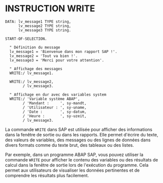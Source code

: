 # INSTRUCTION WRITE

```abap
DATA: lv_message1 TYPE string,
      lv_message2 TYPE string,
      lv_message3 TYPE string.

START-OF-SELECTION.

  " Définition du message
  lv_message1 = 'Bienvenue dans mon rapport SAP !'.
  lv_message2 = 'Tout va bien !'.
  lv_message3 = 'Merci pour votre attention'.

  " Affichage des messages
  WRITE:/ lv_message1.

  WRITE:/ lv_message2,
        / lv_message3.

  " Affichage en dur avec des variables system
  WRITE:/ 'Variable système ABAP',
        / 'Mandant :     ', sy-mandt, 
        / 'Utilisateur : ', sy-uname, 
        / 'Date :        ', sy-datum, 
        / 'Heure :       ', sy-uzeit, 
        / lv_message3.
```

La commande ``WRITE`` dans SAP est utilisée pour afficher des informations dans la fenêtre de sortie ou dans les rapports. Elle permet d'écrire du texte, des valeurs de variables, des messages ou des lignes de données dans divers formats comme du texte brut, des tableaux ou des listes.

Par exemple, dans un programme ABAP SAP, vous pouvez utiliser la commande ``WRITE`` pour afficher le contenu des variables ou des résultats de calcul dans la fenêtre de sortie lors de l'exécution du programme. Cela permet aux utilisateurs de visualiser les données pertinentes et de comprendre les résultats plus facilement.